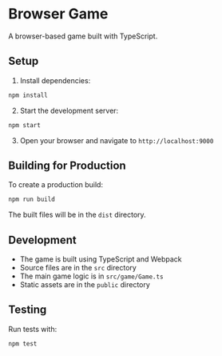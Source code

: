 # Browser Game

A browser-based game built with TypeScript.

## Setup

1. Install dependencies:
```bash
npm install
```

2. Start the development server:
```bash
npm start
```

3. Open your browser and navigate to `http://localhost:9000`

## Building for Production

To create a production build:

```bash
npm run build
```

The built files will be in the `dist` directory.

## Development

- The game is built using TypeScript and Webpack
- Source files are in the `src` directory
- The main game logic is in `src/game/Game.ts`
- Static assets are in the `public` directory

## Testing

Run tests with:

```bash
npm test
``` 